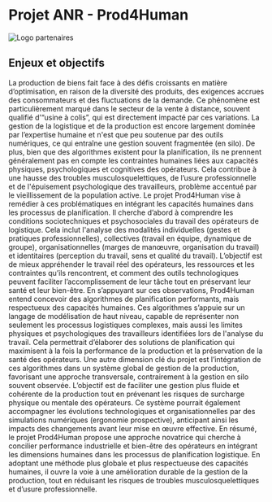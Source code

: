 # Projet ANR - Prod4Human

![Logo partenaires](https://pellierd.github.io/prod4human.github.io/logo/anr_logo.jpg)

## Enjeux et objectifs
 
La production de biens fait face à des défis croissants en matière d’optimisation, en raison de la diversité des produits, des exigences accrues des consommateurs et des fluctuations de la demande. Ce phénomène est particulièrement marqué dans le secteur de la vente à distance, souvent qualifié d’“usine à colis”, qui est directement impacté par ces variations. La gestion de la logistique et de la production est encore largement dominée par l’expertise humaine et n'est que peu soutenue par des outils numériques, ce qui entraîne une gestion souvent fragmentée (en silo). De plus, bien que des algorithmes existent pour la planification, ils ne prennent généralement pas en compte les contraintes humaines liées aux capacités physiques, psychologiques et cognitives des opérateurs. Cela contribue à une hausse des troubles musculosquelettiques, de l’usure professionnelle et de l'épuisement psychologique des travailleurs, problème accentué par le vieillissement de la population active.
Le projet Prod4Human vise à remédier à ces problématiques en intégrant les capacités humaines dans les processus de planification. Il cherche d’abord à comprendre les conditions sociotechniques et psychosociales du travail des opérateurs de logistique. Cela inclut l'analyse des modalités individuelles (gestes et pratiques professionnelles), collectives (travail en équipe, dynamique de groupe), organisationnelles (marges de manœuvre, organisation du travail) et identitaires (perception du travail, sens et qualité du travail). L’objectif est de mieux appréhender le travail réel des opérateurs, les ressources et les contraintes qu’ils rencontrent, et comment des outils technologiques peuvent faciliter l’accomplissement de leur tâche tout en préservant leur santé et leur bien-être.
En s’appuyant sur ces observations, Prod4Human entend concevoir des algorithmes de planification performants, mais respectueux des capacités humaines. Ces algorithmes s’appuie sur un langage de modélisation de haut niveau, capable de représenter non seulement les processus logistiques complexes, mais aussi les limites physiques et psychologiques des travailleurs identifiées lors de l'analyse du travail. Cela permettrait d’élaborer des solutions de planification qui maximisent à la fois la performance de la production et la préservation de la santé des opérateurs.
Une autre dimension clé du projet est l’intégration de ces algorithmes dans un système global de gestion de la production, favorisant une approche transversale, contrairement à la gestion en silo souvent observée. L’objectif est de faciliter une gestion plus fluide et cohérente de la production tout en prévenant les risques de surcharge physique ou mentale des opérateurs. Ce système pourrait également accompagner les évolutions technologiques et organisationnelles par des simulations numériques (ergonomie prospective), anticipant ainsi les impacts des changements avant leur mise en œuvre effective.
En résumé, le projet Prod4Human propose une approche novatrice qui cherche à concilier performance industrielle et bien-être des opérateurs en intégrant les dimensions humaines dans les processus de planification logistique. En adoptant une méthode plus globale et plus respectueuse des capacités humaines, il ouvre la voie à une amélioration durable de la gestion de la production, tout en réduisant les risques de troubles musculosquelettiques et d’usure professionnelle.
